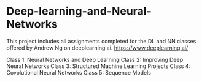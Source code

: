 # Deep-learning-and-Neural-Networks
This project includes all assignments completed for the DL and NN classes offered by Andrew Ng on deeplearning.ai. 
https://www.deeplearning.ai/

Class 1: Neural Networks and Deep Learning
Class 2: Improving Deep Neural Networks
Class 3: Structured Machine Learning Projects
Class 4: Covolutional Neural Networks
Class 5: Sequence Models 



